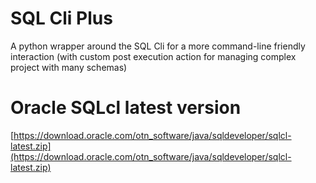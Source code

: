 # SQL Cli Plus
A python wrapper around the SQL Cli for a more command-line friendly interaction (with custom post execution action for managing complex project with many schemas)

# Oracle SQLcl latest version

[https://download.oracle.com/otn_software/java/sqldeveloper/sqlcl-latest.zip](https://download.oracle.com/otn_software/java/sqldeveloper/sqlcl-latest.zip)